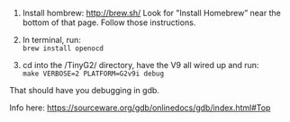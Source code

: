 1) Install hombrew: http://brew.sh/
   Look for "Install Homebrew” near the bottom of that page. Follow those instructions.

2) In terminal, run:<br>
`brew install openocd`

3) cd into the <project>/TinyG2/ directory, have the V9 all wired up and run:<br>
`make VERBOSE=2 PLATFORM=G2v9i debug`

That should have you debugging in gdb.

Info here: https://sourceware.org/gdb/onlinedocs/gdb/index.html#Top
